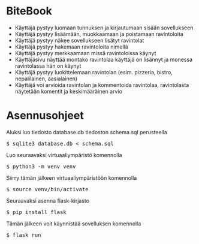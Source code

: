 # BiteBook
- Käyttäjä pystyy luomaan tunnuksen ja kirjautumaan sisään sovellukseen
- Käyttäjä pystyy lisäämään, muokkaamaan ja poistamaan ravintoloita
- Käyttäjä pystyy näkee sovellukseen lisätyt ravintolat
- Käyttäjä pystyy hakemaan ravintoloita nimellä
- Käyttäjä pystyy merkkaamaan missä ravintoloissa käynyt
- Käyttäjäsivu näyttää montako ravintolaa käyttäjä on lisännyt ja monessa ravintolassa hän on käynyt
- Käyttäjä pystyy luokittelemaan ravintolan (esim. pizzeria, bistro, nepalilainen, aasialainen)
- Käyttäjä voi arvioida ravintolan ja kommentoida ravintolaa, ravintolasta näytetään komentit ja keskimääräinen arvio


# Asennusohjeet
Aluksi luo tiedosto database.db tiedoston schema.sql perusteella
<pre>$ sqlite3 database.db < schema.sql </pre>
Luo seuraavaksi virtuaaliympäristö komennolla
<pre>$ python3 -m venv venv</pre>
Siirry tämän jälkeen virtuaaliympäristöön komennolla
<pre>$ source venv/bin/activate</pre>
Seuraavaksi asenna flask-kirjasto
<pre>$ pip install flask</pre>
Tämän jälkeen voit käynnistää sovelluksen komennolla
<pre>$ flask run</pre>
